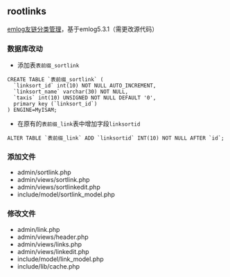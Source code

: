 ﻿## rootlinks
[emlog友链分类管理](https://jiangdesheng.com/emlog-link-sort.html)，基于emlog5.3.1（需更改源代码）

### 数据库改动

* 添加表`表前缀_sortlink`
```
CREATE TABLE `表前缀_sortlink` (
  `linksort_id` int(10) NOT NULL AUTO_INCREMENT,
  `linksort_name` varchar(30) NOT NULL,
  `taxis` int(10) UNSIGNED NOT NULL DEFAULT '0',
  primary key (`linksort_id`)
) ENGINE=MyISAM;
```

* 在原有的`表前缀_link`表中增加字段`linksortid`
```
ALTER TABLE `表前缀_link` ADD `linksortid` INT(10) NOT NULL AFTER `id`;
```

### 添加文件

* admin/sortlink.php
* admin/views/sortlink.php
* admin/views/sortlinkedit.php
* include/model/sortlink_model.php

### 修改文件

* admin/link.php
* admin/views/header.php
* admin/views/links.php
* admin/views/linkedit.php
* include/model/link_model.php
* include/lib/cache.php
